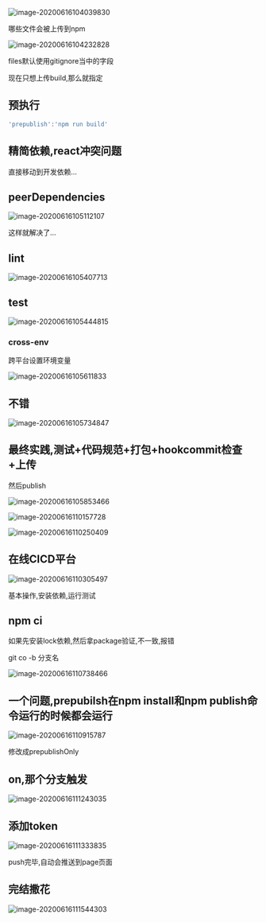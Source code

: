 ![image-20200616104039830](C:/Users/Artificial/AppData/Roaming/Typora/typora-user-images/image-20200616104039830.png)



哪些文件会被上传到npm

![image-20200616104232828](C:/Users/Artificial/AppData/Roaming/Typora/typora-user-images/image-20200616104232828.png)

files默认使用gitignore当中的字段

现在只想上传build,那么就指定



## 预执行

```js
'prepublish':'npm run build'
```





## 精简依赖,react冲突问题

直接移动到开发依赖...



## peerDependencies

![image-20200616105112107](C:/Users/Artificial/AppData/Roaming/Typora/typora-user-images/image-20200616105112107.png)



这样就解决了...



## lint

![image-20200616105407713](C:/Users/Artificial/AppData/Roaming/Typora/typora-user-images/image-20200616105407713.png)



## test

![image-20200616105444815](C:/Users/Artificial/AppData/Roaming/Typora/typora-user-images/image-20200616105444815.png)



### cross-env

跨平台设置环境变量

![image-20200616105611833](C:/Users/Artificial/AppData/Roaming/Typora/typora-user-images/image-20200616105611833.png)





## 不错

![image-20200616105734847](C:/Users/Artificial/AppData/Roaming/Typora/typora-user-images/image-20200616105734847.png)





## 最终实践,测试+代码规范+打包+hookcommit检查+上传

然后publish



![image-20200616105853466](C:/Users/Artificial/AppData/Roaming/Typora/typora-user-images/image-20200616105853466.png)





![image-20200616110157728](C:/Users/Artificial/AppData/Roaming/Typora/typora-user-images/image-20200616110157728.png)

![image-20200616110250409](C:/Users/Artificial/AppData/Roaming/Typora/typora-user-images/image-20200616110250409.png)



## 在线CICD平台

![image-20200616110305497](C:/Users/Artificial/AppData/Roaming/Typora/typora-user-images/image-20200616110305497.png)

基本操作,安装依赖,运行测试

## npm ci 

如果先安装lock依赖,然后拿package验证,不一致,报错



git co -b 分支名

![image-20200616110738466](C:/Users/Artificial/AppData/Roaming/Typora/typora-user-images/image-20200616110738466.png)







## 一个问题,prepubilsh在npm install和npm publish命令运行的时候都会运行

![image-20200616110915787](C:/Users/Artificial/AppData/Roaming/Typora/typora-user-images/image-20200616110915787.png)

修改成prepublishOnly





## on,那个分支触发

![image-20200616111243035](C:/Users/Artificial/AppData/Roaming/Typora/typora-user-images/image-20200616111243035.png)





## 添加token

![image-20200616111333835](C:/Users/Artificial/AppData/Roaming/Typora/typora-user-images/image-20200616111333835.png)



push完毕,自动会推送到page页面







## 完结撒花

![image-20200616111544303](C:/Users/Artificial/AppData/Roaming/Typora/typora-user-images/image-20200616111544303.png)